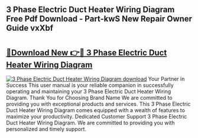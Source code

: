 ## 3 Phase Electric Duct Heater Wiring Diagram Free Pdf Download - Part-kwS New Repair Owner Guide vxXbf

# <h2><a href="http://dfm5m0.blite.top/?on=3+Phase+Electric+Duct+Heater+Wiring+Diagram">🔗Download New 👉🔴 3 Phase Electric Duct Heater Wiring Diagram</a></h2>

[![3 Phase Electric Duct Heater Wiring Diagram download](https://i.imgur.com/lujVjoI.png)](http://dfm5m0.blite.top/?on=3+Phase+Electric+Duct+Heater+Wiring+Diagram)
Your Partner in Success This user manual is your reliable companion in successfully operating and maintaining your 3 Phase Electric Duct Heater Wiring Diagram. Thank You for Choosing Brand Name We are committed to providing you with exceptional products and services. This 3 Phase Electric Duct Heater Wiring Diagram comes equipped with a wealth of features to maximize your productivity. Dedicated Customer Support 3 Phase Electric Duct Heater Wiring Diagram. We are committed to providing you with personalized and timely support.
